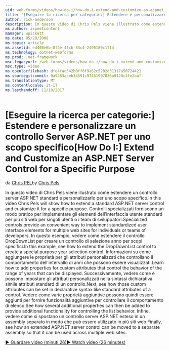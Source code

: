 ```yaml
---
uid: web-forms/videos/how-do-i/how-do-i-extend-and-customize-an-aspnet-server-control-for-a-specific-purpose
title: '[Eseguire la ricerca per categorie:] Estendere e personalizzare un controllo Server ASP.NET per uno scopo specifico | Documenti Microsoft'
author: rick-anderson
description: In questo video di Chris Pels viene illustrato come estendere un controllo server ASP.NET standard e personalizzarlo per uno scopo specifico. Controlli specializzati forniscono un c...
ms.author: aspnetcontent
manager: wpickett
ms.date: 05/20/2008
ms.topic: article
ms.assetid: ed460e6b-8f4e-4fcb-83c4-2495180c1f14
ms.technology: dotnet-webforms
ms.prod: .net-framework
msc.legacyurl: /web-forms/videos/how-do-i/how-do-i-extend-and-customize-an-aspnet-server-control-for-a-specific-purpose
msc.type: video
ms.openlocfilehash: dfe4fae542b0ff8f9a62c5202d31317a50724421
ms.sourcegitcommit: 9a9483aceb34591c97451997036a9120c3fe2baf
ms.translationtype: MT
ms.contentlocale: it-IT
ms.lasthandoff: 11/10/2017
---
```

<a name="how-do-i-extend-and-customize-an-aspnet-server-control-for-a-specific-purpose"></a><span data-ttu-id="bc6d4-104">[Eseguire la ricerca per categorie:] Estendere e personalizzare un controllo Server ASP.NET per uno scopo specifico</span><span class="sxs-lookup"><span data-stu-id="bc6d4-104">[How Do I:] Extend and Customize an ASP.NET Server Control for a Specific Purpose</span></span>
====================
<span data-ttu-id="bc6d4-105">da [Chris PEL](https://twitter.com/chrispels)</span><span class="sxs-lookup"><span data-stu-id="bc6d4-105">by [Chris Pels](https://twitter.com/chrispels)</span></span>

<span data-ttu-id="bc6d4-106">In questo video di Chris Pels viene illustrato come estendere un controllo server ASP.NET standard e personalizzarlo per uno scopo specifico.</span><span class="sxs-lookup"><span data-stu-id="bc6d4-106">In this video Chris Pels will show how to extend a standard ASP.NET server control and customize it for a specific purpose.</span></span> <span data-ttu-id="bc6d4-107">Controlli specializzati forniscono un modo pratico per implementare gli elementi dell'interfaccia utente standard per più siti web per singoli utenti o i team di sviluppatori.</span><span class="sxs-lookup"><span data-stu-id="bc6d4-107">Specialized controls provide an convenient way to implement standardized user interface elements for multiple web sites for individuals or teams of developers.</span></span> <span data-ttu-id="bc6d4-108">In questo esempio, vedere come estendere il controllo DropDownList per creare un controllo di selezione anno per scopi specifici.</span><span class="sxs-lookup"><span data-stu-id="bc6d4-108">In this example, see how to extend the DropDownList control to create a special purpose year selection control.</span></span> <span data-ttu-id="bc6d4-109">Informazioni su come aggiungere le proprietà per gli attributi personalizzati che controllano il comportamento dell'intervallo di anni che possono essere visualizzati.</span><span class="sxs-lookup"><span data-stu-id="bc6d4-109">Learn how to add properties for custom attributes that control the behavior of the range of years that can be displayed.</span></span> <span data-ttu-id="bc6d4-110">Successivamente, vedere come è possono impostare gli attributi personalizzati nella sintassi dichiarativa simile attributi standard di un controllo.</span><span class="sxs-lookup"><span data-stu-id="bc6d4-110">Next, see how those custom attributes can be set in declarative syntax like standard attributes of a control.</span></span> <span data-ttu-id="bc6d4-111">Vedere come varie proprietà aggiuntive possono quindi essere aggiunti per fornire funzionalità aggiuntive per controllare il comportamento di elenco.</span><span class="sxs-lookup"><span data-stu-id="bc6d4-111">See how several additional properties can then be added to provide additional functionality for controlling the list behavior.</span></span> <span data-ttu-id="bc6d4-112">Infine, vedere come si spostano un controllo server ASP.NET esteso in un assembly separato in modo che può essere utilizzato in più siti web.</span><span class="sxs-lookup"><span data-stu-id="bc6d4-112">Finally, see how an extended ASP.NET server control can be moved to a separate assembly so that it can be used across multiple web sites.</span></span>

[<span data-ttu-id="bc6d4-113">&#9654; Guardare video (minuti 26)</span><span class="sxs-lookup"><span data-stu-id="bc6d4-113">&#9654; Watch video (26 minutes)</span></span>](https://channel9.msdn.com/Blogs/ASP-NET-Site-Videos/how-do-i-extend-and-customize-an-aspnet-server-control-for-a-specific-purpose)
